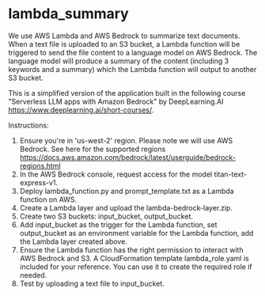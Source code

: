 # lambda_summary

We use AWS Lambda and AWS Bedrock to summarize text documents. When a text file is uploaded to an S3 bucket, a Lambda function will be triggered to send the file content to a language model on AWS Bedrock. The language model will produce a summary of the content (including 3 keywords and a summary) which the Lambda function will output to another S3 bucket. 

This is a simplified version of the application built in the following course "Serverless LLM apps with Amazon Bedrock" by DeepLearning.AI https://www.deeplearning.ai/short-courses/.

Instructions:

1. Ensure you're in 'us-west-2' region. Please note we will use AWS Bedrock. See here for the supported regions https://docs.aws.amazon.com/bedrock/latest/userguide/bedrock-regions.html
2. In the AWS Bedrock console, request access for the model titan-text-express-v1.
3. Deploy lambda_function.py and prompt_template.txt as a Lambda function on AWS.
4. Create a Lambda layer and upload the lambda-bedrock-layer.zip.
5. Create two S3 buckets: input_bucket, output_bucket.
6. Add input_bucket as the trigger for the Lambda function, set output_bucket as an environment variable for the Lambda function, add the Lambda layer created above.
7. Ensure the Lambda function has the right permission to interact with AWS Bedrock and S3. A CloudFormation template lambda_role.yaml is included for your reference. You can use it to create the required role if needed.
8. Test by uploading a text file to input_bucket. 
